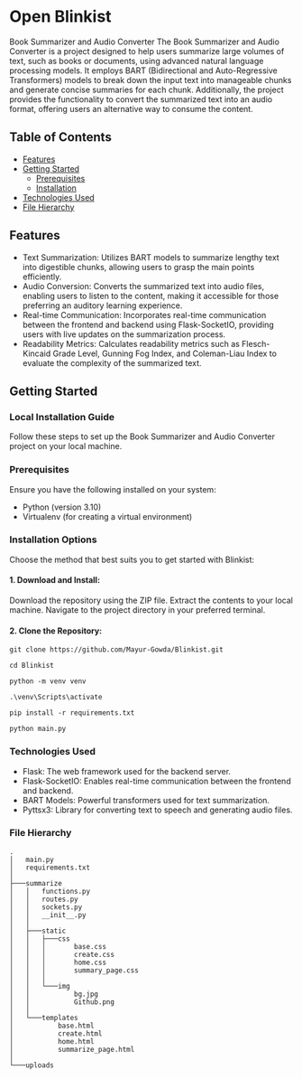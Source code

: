 # Open Blinkist

Book Summarizer and Audio Converter
The Book Summarizer and Audio Converter is a project designed to help users summarize large volumes of text, such as books or documents, using advanced natural language processing models. It employs BART (Bidirectional and Auto-Regressive Transformers) models to break down the input text into manageable chunks and generate concise summaries for each chunk. Additionally, the project provides the functionality to convert the summarized text into an audio format, offering users an alternative way to consume the content.

## Table of Contents
- [Features](#features)
- [Getting Started](#getting-started)
  - [Prerequisites](#prerequisites)
  - [Installation](#installation)
- [Technologies Used](#technologies-used)
- [File Hierarchy](#file-hierarchy)

<a name="features"></a>
## Features
- Text Summarization: Utilizes BART models to summarize lengthy text into digestible chunks, allowing users to grasp the main points efficiently.
- Audio Conversion: Converts the summarized text into audio files, enabling users to listen to the content, making it accessible for those preferring an auditory learning experience.
- Real-time Communication: Incorporates real-time communication between the frontend and backend using Flask-SocketIO, providing users with live updates on the summarization process.
- Readability Metrics: Calculates readability metrics such as Flesch-Kincaid Grade Level, Gunning Fog Index, and Coleman-Liau Index to evaluate the complexity of the summarized text.

<a name="getting-started"></a>
## Getting Started
### Local Installation Guide
Follow these steps to set up the Book Summarizer and Audio Converter project on your local machine.

<a name="prerequisites"></a>
### Prerequisites
Ensure you have the following installed on your system:
- Python (version 3.10)
- Virtualenv (for creating a virtual environment)

<a name="installation"></a>
### Installation Options
Choose the method that best suits you to get started with Blinkist:

#### 1. Download and Install:
Download the repository using the ZIP file.
Extract the contents to your local machine.
Navigate to the project directory in your preferred terminal.

#### 2. Clone the Repository:
```
git clone https://github.com/Mayur-Gowda/Blinkist.git

cd Blinkist

python -m venv venv

.\venv\Scripts\activate

pip install -r requirements.txt

python main.py
```

<a name="technologies-used"></a>
### Technologies Used
- Flask: The web framework used for the backend server.
- Flask-SocketIO: Enables real-time communication between the frontend and backend.
- BART Models: Powerful transformers used for text summarization.
- Pyttsx3: Library for converting text to speech and generating audio files.

<a name="file-hierarchy"></a>
### File Hierarchy
```
.
│   main.py
│   requirements.txt
│
├───summarize
│   │   functions.py
│   │   routes.py
│   │   sockets.py
│   │   __init__.py
│   │
│   ├───static
│   │   ├───css
│   │   │       base.css
│   │   │       create.css
│   │   │       home.css
│   │   │       summary_page.css
│   │   │
│   │   └───img
│   │           bg.jpg
│   │           Github.png
│   │
│   └───templates
│           base.html
│           create.html
│           home.html
│           summarize_page.html
│
└───uploads
```
